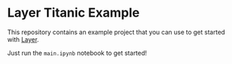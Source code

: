 # Layer Titanic Example

This repository contains an example project that you can use to get started with [Layer](https://layer.ai).

Just run the `main.ipynb` notebook to get started!
